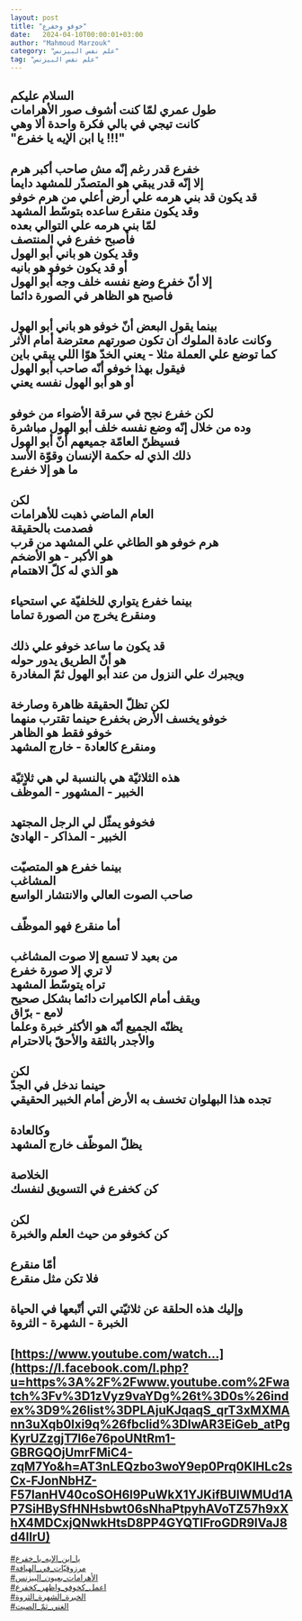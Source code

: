```yaml
---
layout: post
title: "خوفو وخفرع"
date:   2024-04-10T00:00:01+03:00
author: "Mahmoud Marzouk"
category: "علم نفس البيزنس"
tag: "علم نفس البيزنس"
---
```



السلام عليكم  
طول عمري لمّا كنت أشوف صور الأهرامات  
كانت تيجي في بالي فكرة واحدة ألا وهي  
"يا ابن الإيه يا خفرع !!!"  
-  
خفرع قدر رغم إنّه مش صاحب أكبر هرم  
إلا إنّه قدر يبقي هو المتصدّر للمشهد دايما  
قد يكون قد بني هرمه علي أرض أعلي من هرم خوفو  
وقد يكون منقرع ساعده بتوسّط المشهد  
لمّا بني هرمه علي التوالي بعده  
فأصبح خفرع في المنتصف  
وقد يكون هو باني أبو الهول  
أو قد يكون خوفو هو بانيه  
إلا أنّ خفرع وضع نفسه خلف وجه أبو الهول  
فأصبح هو الظاهر في الصورة دائما  
-  
بينما يقول البعض أنّ خوفو هو باني أبو الهول  
وكانت عادة الملوك أن تكون صورتهم معترضة أمام
الأثر  
كما توضع علي العملة مثلا - يعني الخدّ هوّا اللي يبقي
باين  
فيقول بهذا خوفو أنّه صاحب أبو الهول  
أو هو أبو الهول نفسه يعني  
-  
لكن خفرع نجح في سرقة الأضواء من خوفو  
وده من خلال إنّه وضع نفسه خلف أبو الهول مباشرة  
فسيظنّ العامّة جميعهم أنّ أبو الهول  
ذلك الذي له حكمة الإنسان وقوّة الأسد  
ما هو إلا خفرع  
-  
لكن  
العام الماضي ذهبت للأهرامات  
فصدمت بالحقيقة  
هرم خوفو هو الطاغي علي المشهد من قرب  
هو الأكبر - هو الأضخم  
هو الذي له كلّ الاهتمام  
-  
بينما خفرع يتواري للخلفيّة عي استحياء  
ومنقرع يخرج من الصورة تماما  
-  
قد يكون ما ساعد خوفو علي ذلك  
هو أنّ الطريق يدور حوله  
ويجبرك علي النزول من عند أبو الهول ثمّ المغادرة  
-  
لكن تظلّ الحقيقة ظاهرة وصارخة  
خوفو يخسف الأرض بخفرع حينما تقترب منهما  
خوفو فقط هو الظاهر  
ومنقرع كالعادة - خارج المشهد  
-  
هذه الثلاثيّة هي بالنسبة لي هي ثلاثيّة  
الخبير - المشهور - الموظّف  
-  
فخوفو يمثّل لي الرجل المجتهد  
الخبير - المذاكر - الهادئ  
-  
بينما خفرع هو المتصيّت  
المشاغب  
صاحب الصوت العالي والانتشار الواسع  
-  
أما منقرع فهو الموظّف  
-  
من بعيد لا تسمع إلا صوت المشاغب  
لا تري إلا صورة خفرع  
تراه يتوسّط المشهد  
ويقف أمام الكاميرات دائما بشكل صحيح  
لامع - برّاق  
يظنّه الجميع أنّه هو الأكثر خبرة وعلما  
والأجدر بالثقة والأحقّ بالاحترام  
-  
لكن  
حينما ندخل في الجدّ  
تجده هذا البهلوان تخسف به الأرض أمام الخبير
الحقيقي  
-  
وكالعادة  
يظلّ الموظّف خارج المشهد  
-  
الخلاصة  
كن كخفرع في التسويق لنفسك  
-  
لكن  
كن كخوفو من حيث العلم والخبرة  
-  
أمّا منقرع  
فلا تكن مثل منقرع  
-  
وإليك هذه الحلقة عن ثلاثيّتي التي أتّبعها في
الحياة  
الخبرة - الشهرة - الثروة  
-  
[https://www.youtube.com/watch…](https://l.facebook.com/l.php?u=https%3A%2F%2Fwww.youtube.com%2Fwatch%3Fv%3D1zVyz9vaYDg%26t%3D0s%26index%3D9%26list%3DPLAjuKJqaqS_qrT3xMXMAnn3uXqb0Ixi9q%26fbclid%3DIwAR3EiGeb_atPgKyrUZzgjT7l6e76poUNtRm1-GBRGQOjUmrFMiC4-zqM7Yo&h=AT3nLEQzbo3woY9ep0Prq0KlHLc2sCx-FJonNbHZ-F57IanHV40coSOH6l9PuWkX1YJKifBUlWMUd1AP7SiHBySfHNHsbwt06sNhaPtpyhAVoTZ57h9xXhX4MDCxjQNwkHtsD8PP4GYQTIFroGDR9IVaJ8d4lIrU)  
-  
[<u>\#يا\_ابن\_الإيه\_يا\_خفرع</u>](https://www.facebook.com/hashtag/يا_ابن_الإيه_يا_خفرع?source=feed_text&epa=HASHTAG)  
[<u>\#مرزوقيّات\_في\_الهيافة</u>](https://www.facebook.com/hashtag/مرزوقيّات_في_الهيافة?source=feed_text&epa=HASHTAG)  
[<u>\#الأهرامات\_بعيون\_البيزنس</u>](https://www.facebook.com/hashtag/الأهرامات_بعيون_البيزنس?source=feed_text&epa=HASHTAG)  
[<u>\#اعمل\_كخوفو\_واظهر\_كخفرع</u>](https://www.facebook.com/hashtag/اعمل_كخوفو_واظهر_كخفرع?source=feed_text&epa=HASHTAG)  
[<u>\#الخبرة\_الشهرة\_الثروة</u>](https://www.facebook.com/hashtag/الخبرة_الشهرة_الثروة?source=feed_text&epa=HASHTAG)  
[<u>\#الغني\_ثمّ\_الصيت</u>](https://www.facebook.com/hashtag/الغني_ثمّ_الصيت?source=feed_text&epa=HASHTAG)
